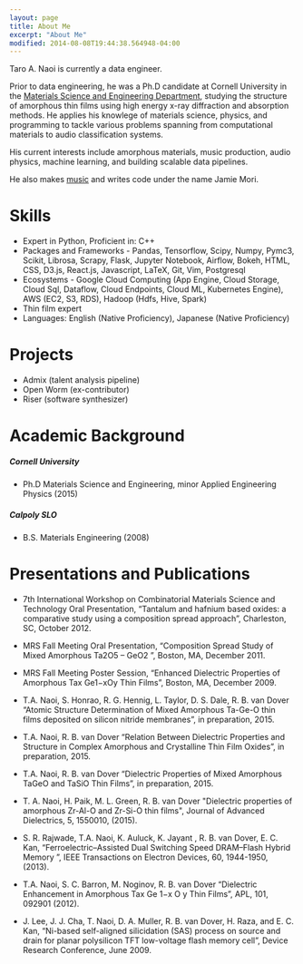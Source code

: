 ```yaml
---
layout: page
title: About Me
excerpt: "About Me"
modified: 2014-08-08T19:44:38.564948-04:00
---
```

<script src="https://cdnjs.cloudflare.com/ajax/libs/d3/3.5.5/d3.min.js" charset="utf-8"></script>

Taro A. Naoi is currently a data engineer.

Prior to data engineering, he was a Ph.D candidate at Cornell University in the [Materials Science and Engineering Department](http://www.mse.cornell.edu/), studying the structure of amorphous thin films using high energy x-ray diffraction and absorption methods. He applies his knowlege of materials science, physics, and programming to tackle various problems spanning from computational materials to audio classification systems.

His current interests include amorphous materials, music production, audio physics, machine learning, and building scalable data pipelines.

He also makes [music](https://soundcloud.com/japaradise) and writes code under the name Jamie Mori.

# Skills

* Expert in Python, Proficient in: C++
* Packages and Frameworks - Pandas, Tensorflow, Scipy, Numpy, Pymc3, Scikit, Librosa, Scrapy, Flask, Jupyter Notebook, Airflow, Bokeh, HTML, CSS, D3.js, React.js, Javascript, LaTeX, Git, Vim, Postgresql
* Ecosystems - Google Cloud Computing (App Engine, Cloud Storage, Cloud Sql, Dataflow, Cloud Endpoints, Cloud ML, Kubernetes Engine), AWS (EC2, S3, RDS), Hadoop (Hdfs, Hive, Spark)
* Thin film expert
* Languages: English (Native Proficiency), Japanese (Native Proficiency)

# Projects

* Admix (talent analysis pipeline)
* Open Worm (ex-contributor)
* Riser (software synthesizer)

# Academic Background

##### Cornell University 
* Ph.D Materials Science and Engineering, minor Applied Engineering Physics (2015)
	
##### Calpoly SLO 
* B.S. Materials Engineering (2008)

# Presentations and Publications
* 7th International Workshop on Combinatorial Materials Science and Technology Oral Presentation, “Tantalum and hafnium based oxides: a comparative study using a composition spread approach”, Charleston, SC, October 2012.

* MRS Fall Meeting Oral Presentation, “Composition Spread Study of Mixed Amorphous Ta2O5 – GeO2 ”, Boston, MA, December 2011.

* MRS Fall Meeting Poster Session, “Enhanced Dielectric Properties of Amorphous Tax Ge1−xOy Thin Films”, Boston, MA, December 2009.

* T.A. Naoi, S. Honrao, R. G. Hennig, L. Taylor, D. S. Dale, R. B. van Dover “Atomic Structure Determination of Mixed Amorphous Ta-Ge-O thin films deposited on silicon nitride membranes”, in preparation, 2015.

* T.A. Naoi, R. B. van Dover “Relation Between Dielectric Properties and Structure in Complex Amorphous and Crystalline Thin Film Oxides”, in preparation, 2015.

* T.A. Naoi, R. B. van Dover “Dielectric Properties of Mixed Amorphous TaGeO and TaSiO Thin Films”, in preparation, 2015.

* T. A. Naoi, H. Paik, M. L. Green, R. B. van Dover "Dielectric properties of amorphous Zr-Al-O and Zr-Si-O thin films", Journal of Advanced Dielectrics, 5, 1550010, (2015).

* S. R. Rajwade, T.A. Naoi, K. Auluck, K. Jayant , R. B. van Dover, E. C. Kan, “Ferroelectric–Assisted Dual Switching Speed DRAM–Flash Hybrid Memory ”, IEEE Transactions on Electron Devices, 60, 1944-1950, (2013).

* T.A. Naoi, S. C. Barron, M. Noginov, R. B. van Dover “Dielectric Enhancement in Amorphous Tax Ge 1−x O y Thin Films”, APL, 101, 092901 (2012).

* J. Lee, J. J. Cha, T. Naoi, D. A. Muller, R. B. van Dover, H. Raza, and E. C. Kan, “Ni-based self-aligned silicidation (SAS) process on source and drain for planar polysilicon TFT low-voltage flash memory cell”, Device Research Conference,
June 2009.

[^1]: Example: *domain.com/category-name/post-title*
